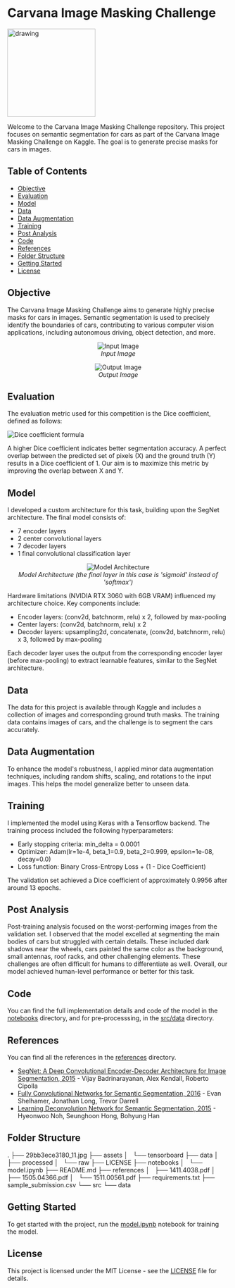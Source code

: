 # Carvana Image Masking Challenge

<img src="https://storage.googleapis.com/kaggle-organizations/833/thumbnail.png%3Fr=873" alt="drawing" width="200"/>

Welcome to the Carvana Image Masking Challenge repository. This project focuses on semantic segmentation for cars as part of the Carvana Image Masking Challenge on Kaggle. The goal is to generate precise masks for cars in images.

## Table of Contents

- [Objective](#objective)
- [Evaluation](#evaluation)
- [Model](#model)
- [Data](#data)
- [Data Augmentation](#data-augmentation)
- [Training](#training)
- [Post Analysis](#post-analysis)
- [Code](#code)
- [References](#references)
- [Folder Structure](#folder-structure)
- [Getting Started](#getting-started)
- [License](#license)

## Objective

The Carvana Image Masking Challenge aims to generate highly precise masks for cars in images. Semantic segmentation is used to precisely identify the boundaries of cars, contributing to various computer vision applications, including autonomous driving, object detection, and more.

<p align="center">
  <img src="https://miro.medium.com/v2/resize:fit:720/format:webp/1*GHRkj8iYO70Ws_wyfa9rhA.png" alt="Input Image">
  <br>
  <em>Input Image</em>
</p>

<p align="center">
  <img src="https://miro.medium.com/v2/resize:fit:720/format:webp/1*9Z_p2cEuu7uZaNmYtza8JA.png" alt="Output Image">
  <br>
  <em>Output Image</em>
</p>

## Evaluation

The evaluation metric used for this competition is the Dice coefficient, defined as follows:

![Dice coefficient formula](https://wikimedia.org/api/rest_v1/media/math/render/svg/a80a97215e1afc0b222e604af1b2099dc9363d3b)

A higher Dice coefficient indicates better segmentation accuracy. A perfect overlap between the predicted set of pixels (X) and the ground truth (Y) results in a Dice coefficient of 1. Our aim is to maximize this metric by improving the overlap between X and Y.

## Model

I developed a custom architecture for this task, building upon the SegNet architecture. The final model consists of:

- 7 encoder layers
- 2 center convolutional layers
- 7 decoder layers
- 1 final convolutional classification layer

<p align="center">
  <img src="https://production-media.paperswithcode.com/methods/segnet_Vorazx7.png" alt="Model Architecture">
  <br>
  <em>Model Architecture (the final layer in this case is 'sigmoid' instead of 'softmax')</em>
</p>

Hardware limitations (NVIDIA RTX 3060 with 6GB VRAM) influenced my architecture choice. Key components include:

- Encoder layers: (conv2d, batchnorm, relu) x 2, followed by max-pooling
- Center layers: (conv2d, batchnorm, relu) x 2
- Decoder layers: upsampling2d, concatenate, (conv2d, batchnorm, relu) x 3, followed by max-pooling

Each decoder layer uses the output from the corresponding encoder layer (before max-pooling) to extract learnable features, similar to the SegNet architecture.

## Data

The data for this project is available through Kaggle and includes a collection of images and corresponding ground truth masks. The training data contains images of cars, and the challenge is to segment the cars accurately.

## Data Augmentation

To enhance the model's robustness, I applied minor data augmentation techniques, including random shifts, scaling, and rotations to the input images. This helps the model generalize better to unseen data.

## Training

I implemented the model using Keras with a Tensorflow backend. The training process included the following hyperparameters:

- Early stopping criteria: min_delta = 0.0001
- Optimizer: Adam(lr=1e-4, beta_1=0.9, beta_2=0.999, epsilon=1e-08, decay=0.0)
- Loss function: Binary Cross-Entropy Loss + (1 - Dice Coefficient)

The validation set achieved a Dice coefficient of approximately 0.9956 after around 13 epochs.

## Post Analysis

Post-training analysis focused on the worst-performing images from the validation set. I observed that the model excelled at segmenting the main bodies of cars but struggled with certain details. These included dark shadows near the wheels, cars painted the same color as the background, small antennas, roof racks, and other challenging elements. These challenges are often difficult for humans to differentiate as well. Overall, our model achieved human-level performance or better for this task.

## Code

You can find the full implementation details and code of the model in the [notebooks](./notebooks/) directory, and for pre-processsing, in the [src/data](./src/data/) directory.

## References

You can find all the references in the [references](./references/) directory.

- [SegNet: A Deep Convolutional Encoder-Decoder Architecture for Image Segmentation, 2015](https://arxiv.org/abs/1511.00561) - Vijay Badrinarayanan, Alex Kendall, Roberto Cipolla
- [Fully Convolutional Networks for Semantic Segmentation, 2016](https://arxiv.org/abs/1411.4038) - Evan Shelhamer, Jonathan Long, Trevor Darrell
- [Learning Deconvolution Network for Semantic Segmentation, 2015](https://arxiv.org/abs/1505.04366) - Hyeonwoo Noh, Seunghoon Hong, Bohyung Han

## Folder Structure
.
├── 29bb3ece3180_11.jpg
├── assets
│   └── tensorboard
├── data
│   ├── processed
│   └── raw
├── LICENSE
├── notebooks
│   └── model.ipynb
├── README.md
├── references
│   ├── 1411.4038.pdf
│   ├── 1505.04366.pdf
│   └── 1511.00561.pdf
├── requirements.txt
├── sample_submission.csv
└── src
    └── data

## Getting Started

To get started with the project, run the [model.ipynb](./notebooks/model.ipynb) notebook for training the model.

## License

This project is licensed under the MIT License - see the [LICENSE](LICENSE) file for details.
